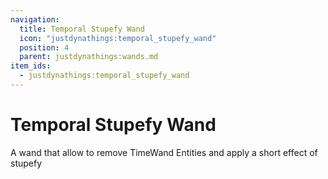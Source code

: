 ```yaml
---
navigation:
  title: Temporal Stupefy Wand
  icon: "justdynathings:temporal_stupefy_wand"
  position: 4
  parent: justdynathings:wands.md
item_ids:
  - justdynathings:temporal_stupefy_wand
---
```


# Temporal Stupefy Wand

A wand that allow to remove TimeWand Entities and apply a short effect of stupefy

<ItemImage id="justdynathings:temporal_stupefy_wand" scale="4.0"/>

<Recipe id="justdynathings:temporal_stupefy_wand" />
